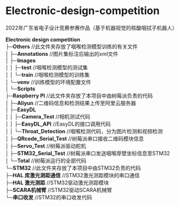 # Electronic-design-competition
2022年广东省电子设计竞赛参赛作品（基于机器视觉的核酸咽拭子机器人）

__Electronic design competition__  
__├─Others__ //此文件夹存放了咽喉检测模型训练的有关文件  
__│  ├─Annotations__ //图片集标注后输出的xml文件  
__│  ├─Images__  
__│  │  ├─test__ //咽喉检测模型的测试集  
__│  │  └─train__ //咽喉检测模型的训练集     
__│  └─venv__ //训练模型的环境配置文件  
__│      └─Scripts__  
__├─Raspberry PI__ //此文件夹存放了本项目中由树莓派负责的代码  
__│  ├─Aliyun__  //二维码信息和检测结果上传至阿里云服务器   
__│  ├─EasyDL__  
__│  │  ├─Camera_Test__ //相机测试代码  
__│  │  ├─EasyDL_API__ //EasyDL的接口调用代码  
__│  │  └─Throat_Detection__ //咽喉检测代码，分为图片检测和视频检测  
__│  ├─QRcode_Serial_Test__ //树莓派串口接收二维码模块信息  
__│  ├─Servo_Test__ //树莓派驱动舵机  
__│  ├─STM32_Serial_Test__ //树莓派串口发送咽喉厚壁坐标信息至STM32   
__│  └─Total__ //树莓派运行的全部代码  
__└─STM32__ //此文件夹存放了本项目中由STM32负责的代码  
    __├─HAL 库激光测距通信__ //STM32激光测距模块的串口通信  
    __├─HAL 激光测距__ //STM32驱动激光测距模块  
    __├─SCARA机械臂__ //STM32驱动SCARA机械臂  
    __└─串口收发__ //STM32的串口收发代码  
